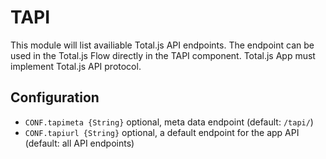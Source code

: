 # TAPI

This module will list availiable Total.js API endpoints. The endpoint can be used in the Total.js Flow directly in the TAPI component. Total.js App must implement Total.js API protocol.

## Configuration

- `CONF.tapimeta {String}` optional, meta data endpoint (default: `/tapi/`)
- `CONF.tapiurl {String}` optional, a default endpoint for the app API (default: all API endpoints)